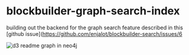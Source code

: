 # blockbuilder-graph-search-index

building out the backend for the graph search feature described in this [github issue](https://github.com/enjalot/blockbuilder-search/issues/6

![d3 readme graph in neo4j](https://user-images.githubusercontent.com/2119400/28959003-7b7066c6-78ad-11e7-9c9c-f72eff521f5f.gif)
